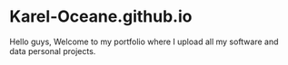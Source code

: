 # Karel-Oceane.github.io
Hello guys, Welcome to my portfolio where I upload all my  software and data personal projects.
